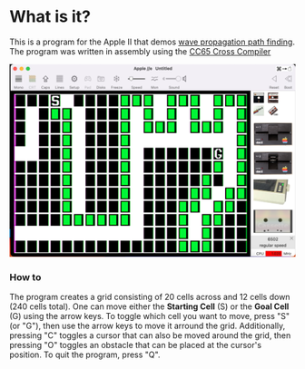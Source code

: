 # What is it?
This is a program for the Apple II that demos [wave propagation path finding](https://youtu.be/0ihciMKlcP8). The program was written in assembly using the [CC65 Cross Compiler](https://cc65.github.io)

![Wave Propagation Program Screenshot](/WAVEP.png)

### How to
The program creates a grid consisting of 20 cells across and 12 cells down (240 cells total). One can move either the **Starting Cell** (S) or the **Goal Cell** (G) using the arrow keys. To toggle which cell you want to move, press "S" (or "G"), then use the arrow keys to move it arround the grid. Additionally, pressing "C" toggles a cursor that can also be moved around the grid, then pressing "O" toggles an obstacle that can be placed at the cursor's position. To quit the program, press "Q".

